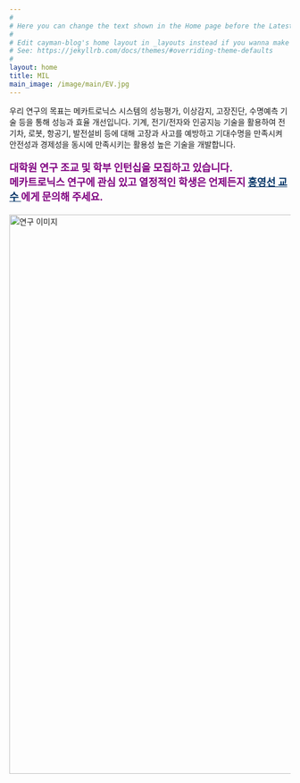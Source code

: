 ```yaml
---
#
# Here you can change the text shown in the Home page before the Latest Posts section.
#
# Edit cayman-blog's home layout in _layouts instead if you wanna make some changes
# See: https://jekyllrb.com/docs/themes/#overriding-theme-defaults
#
layout: home
title: MIL
main_image: /image/main/EV.jpg
---
```


우리 연구의 목표는 메카트로닉스 시스템의 성능평가, 이상감지, 고장진단, 수명예측 기술 등을 통해 성능과 효율 개선입니다. 기계, 전기/전자와 인공지능 기술을 활용하여 전기차, 로봇, 항공기, 발전설비 등에 대해 고장과 사고를 예방하고 기대수명을 만족시켜 안전성과 경제성을 동시에 만족시키는 활용성 높은 기술을 개발합니다. 

<p style="color: #800080; font-size: 18px; font-weight: bold;">
대학원 연구 조교 및 학부 인턴십을 모집하고 있습니다.<br>
메카트로닉스 연구에 관심 있고 열정적인 학생은 언제든지
<a href="mailto:redysun@jbnu.ac.kr" style="color: #003366; font-weight: bold;">
홍영선 교수
</a>에게 문의해 주세요.
</p>

<img src="/image/research/IntelEV.png" alt="연구 이미지" style="width: 1000px; display: block; margin: 20px auto;" />


